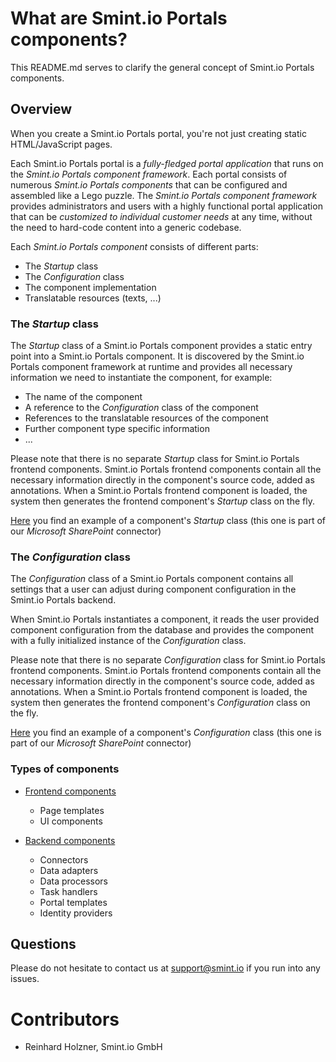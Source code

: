 What are Smint.io Portals components?
=====================================

This README.md serves to clarify the general concept of Smint.io Portals components.

## Overview

When you create a Smint.io Portals portal, you're not just creating static HTML/JavaScript pages. 

Each Smint.io Portals portal is a *fully-fledged portal application* that runs on the *Smint.io Portals component framework*. Each portal consists of numerous *Smint.io Portals components* that can be configured and assembled like a Lego puzzle. The *Smint.io Portals component framework* provides administrators and users with a highly functional portal application that can be *customized to individual customer needs* at any time, without the need to hard-code content into a generic codebase.

Each *Smint.io Portals component* consists of different parts:
- The *Startup* class
- The *Configuration* class
- The component implementation
- Translatable resources (texts, ...)

### The *Startup* class

The *Startup* class of a Smint.io Portals component provides a static entry point into a Smint.io Portals component. It is discovered by the Smint.io Portals component framework at runtime and provides all necessary information we need to instantiate the component, for example:

- The name of the component
- A reference to the *Configuration* class of the component
- References to the translatable resources of the component
- Further component type specific information
- ...

Please note that there is no separate *Startup* class for Smint.io Portals frontend components. Smint.io Portals frontend components contain all the necessary information directly in the component's source code, added as annotations. When a Smint.io Portals frontend component is loaded, the system then generates the frontend component's *Startup* class on the fly.

[Here](../Examples/Backend/Connectors/Connector-SharePoint/SharepointConnectorStartup.cs) you find an example of a component's *Startup* class (this one is part of our *Microsoft SharePoint* connector)

### The *Configuration* class

The *Configuration* class of a Smint.io Portals component contains all settings that a user can adjust during component configuration in the Smint.io Portals backend.

When Smint.io Portals instantiates a component, it reads the user provided component configuration from the database and provides the component with a fully initialized instance of the *Configuration* class.

Please note that there is no separate *Configuration* class for Smint.io Portals frontend components. Smint.io Portals frontend components contain all the necessary information directly in the component's source code, added as annotations. When a Smint.io Portals frontend component is loaded, the system then generates the frontend component's *Configuration* class on the fly.

[Here](../Examples/Backend/Connectors/Connector-SharePoint/SharepointConnectorConfiguration.cs) you find an example of a component's *Configuration* class (this one is part of our *Microsoft SharePoint* connector)

### Types of components

- [Frontend components](../Examples/Frontend/)

	- Page templates
	- UI components
	
- [Backend components](../Examples/Backend/)

	- Connectors
	- Data adapters
	- Data processors
	- Task handlers
	- Portal templates
	- Identity providers

## Questions

Please do not hesitate to contact us at [support@smint.io](mailto:support@smint.io) if you run into any issues.

Contributors
============

- Reinhard Holzner, Smint.io GmbH